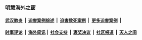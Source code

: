 
### 明慧海外之窗

####  [武汉肺炎](indexes/365.md?t=03050200) &nbsp;|&nbsp;  [迫害案例综述](indexes/328.md?t=03050200) &nbsp;|&nbsp; [迫害致死案例](indexes/277.md?t=03050200)  &nbsp;|&nbsp; [更多迫害案例](indexes/81.md?t=03050200)  &nbsp;|&nbsp; 
####  [时事评论](indexes/19.md?t=03050200) &nbsp;|&nbsp; [海外简讯](indexes/245.md?t=03050200)&nbsp;|&nbsp;  [社会支持](indexes/140.md?t=03050200) &nbsp;|&nbsp; [褒奖决议](indexes/282.md?t=03050200) &nbsp;|&nbsp; [社区报道](indexes/91.md?t=03050200)  &nbsp;|&nbsp; [天人之间](indexes/78.md?t=03050200) 

